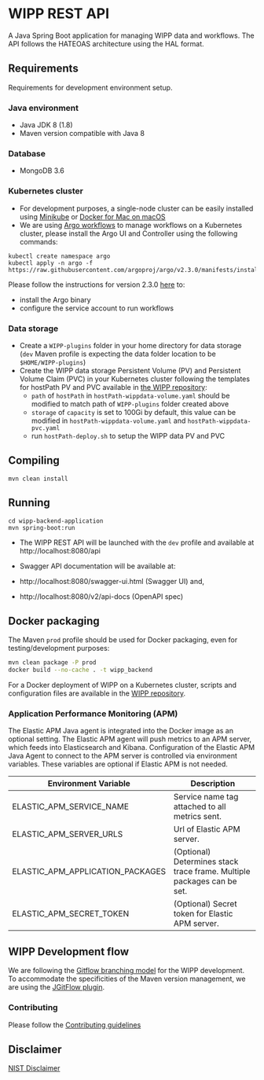 # WIPP REST API
A Java Spring Boot application for managing WIPP data and workflows. 
The API follows the HATEOAS architecture using the HAL format.

## Requirements
Requirements for development environment setup.

### Java environment
* Java JDK 8 (1.8)
* Maven version compatible with Java 8

### Database
* MongoDB 3.6

### Kubernetes cluster
* For development purposes, a single-node cluster can be easily installed using [Minikube](https://github.com/kubernetes/minikube) or [Docker for Mac on macOS](https://docs.docker.com/docker-for-mac/#kubernetes)
* We are using [Argo workflows](https://argoproj.github.io/argo/) to manage workflows on a Kubernetes cluster, please install the Argo UI and Controller using the following commands:
```shell
kubectl create namespace argo
kubectl apply -n argo -f https://raw.githubusercontent.com/argoproj/argo/v2.3.0/manifests/install.yaml
```
Please follow the instructions for version 2.3.0 [here](https://github.com/argoproj/argo/blob/release-2.4/demo.md) to:
 - install the Argo binary
 - configure the service account to run workflows

### Data storage
* Create a `WIPP-plugins` folder in your home directory for data storage (`dev` Maven profile is expecting the data folder location to be `$HOME/WIPP-plugins`)
* Create the WIPP data storage Persistent Volume (PV) and Persistent Volume Claim (PVC) in your Kubernetes cluster following the templates for hostPath PV and PVC available in [the WIPP repository](https://github.com/usnistgov/WIPP/tree/master/deployment/wipp-ci-single-node/volumes):
    * `path` of `hostPath` in `hostPath-wippdata-volume.yaml` should be modified to match path of `WIPP-plugins` folder created above
    * `storage` of `capacity` is set to 100Gi by default, this value can be modified in `hostPath-wippdata-volume.yaml` and `hostPath-wippdata-pvc.yaml`
    * run `hostPath-deploy.sh` to setup the WIPP data PV and PVC

## Compiling
```shell
mvn clean install
```
## Running
```shell
cd wipp-backend-application
mvn spring-boot:run
```
- The WIPP REST API will be launched with the `dev` profile and available at http://localhost:8080/api  

- Swagger API documentation will be available at:
 - http://localhost:8080/swagger-ui.html (Swagger UI) and,
 - http://localhost:8080/v2/api-docs (OpenAPI spec)

## Docker packaging
The Maven `prod` profile should be used for Docker packaging, even for testing/development purposes:
```sh
mvn clean package -P prod
docker build --no-cache . -t wipp_backend
```
For a Docker deployment of WIPP on a Kubernetes cluster, scripts and configuration files are available in the [WIPP repository](https://github.com/usnistgov/WIPP/tree/master/deployment).

### Application Performance Monitoring (APM)
The Elastic APM Java agent is integrated into the Docker image as an optional setting. The Elastic APM agent will push metrics to an APM server, which feeds into Elasticsearch and Kibana. Configuration of the Elastic APM Java Agent to connect to the APM server is controlled via environment variables. These variables are optional if Elastic APM is not needed.

| Environment Variable   | Description |
| ------------- | ------------- |
| ELASTIC_APM_SERVICE_NAME  | Service name tag attached to all metrics sent. |
| ELASTIC_APM_SERVER_URLS  | Url of Elastic APM server.  |
| ELASTIC_APM_APPLICATION_PACKAGES | (Optional) Determines stack trace frame. Multiple packages can be set. |
| ELASTIC_APM_SECRET_TOKEN  | (Optional) Secret token for Elastic APM server. | 

## WIPP Development flow
We are following the [Gitflow branching model](https://nvie.com/posts/a-successful-git-branching-model/) for the WIPP development.  
To accommodate the specificities of the Maven version management, we are using the [JGitFlow plugin](https://bitbucket.org/atlassian/jgit-flow/wiki/Home).

### Contributing
Please follow the [Contributing guidelines](CONTRIBUTING.md)

## Disclaimer

[NIST Disclaimer](LICENSE.md)
